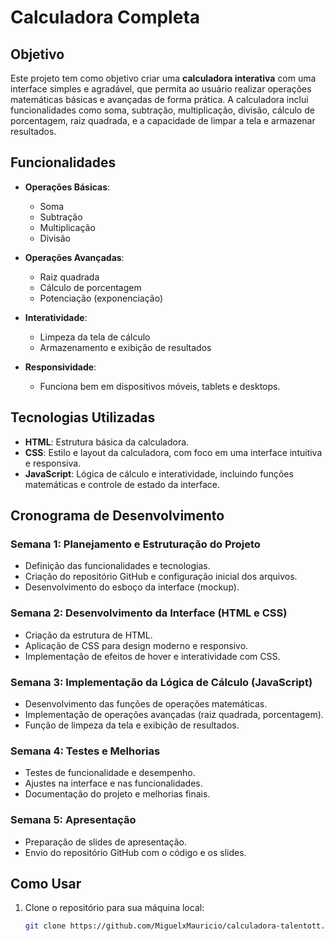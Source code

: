 # Calculadora Completa

## Objetivo
Este projeto tem como objetivo criar uma **calculadora interativa** com uma interface simples e agradável, que permita ao usuário realizar operações matemáticas básicas e avançadas de forma prática. A calculadora inclui funcionalidades como soma, subtração, multiplicação, divisão, cálculo de porcentagem, raiz quadrada, e a capacidade de limpar a tela e armazenar resultados.

## Funcionalidades

- **Operações Básicas**:
  - Soma
  - Subtração
  - Multiplicação
  - Divisão

- **Operações Avançadas**:
  - Raiz quadrada
  - Cálculo de porcentagem
  - Potenciação (exponenciação)

- **Interatividade**:
  - Limpeza da tela de cálculo
  - Armazenamento e exibição de resultados

- **Responsividade**:
  - Funciona bem em dispositivos móveis, tablets e desktops.

## Tecnologias Utilizadas

- **HTML**: Estrutura básica da calculadora.
- **CSS**: Estilo e layout da calculadora, com foco em uma interface intuitiva e responsiva.
- **JavaScript**: Lógica de cálculo e interatividade, incluindo funções matemáticas e controle de estado da interface.

## Cronograma de Desenvolvimento

### Semana 1: Planejamento e Estruturação do Projeto
- Definição das funcionalidades e tecnologias.
- Criação do repositório GitHub e configuração inicial dos arquivos.
- Desenvolvimento do esboço da interface (mockup).

### Semana 2: Desenvolvimento da Interface (HTML e CSS)
- Criação da estrutura de HTML.
- Aplicação de CSS para design moderno e responsivo.
- Implementação de efeitos de hover e interatividade com CSS.

### Semana 3: Implementação da Lógica de Cálculo (JavaScript)
- Desenvolvimento das funções de operações matemáticas.
- Implementação de operações avançadas (raiz quadrada, porcentagem).
- Função de limpeza da tela e exibição de resultados.

### Semana 4: Testes e Melhorias
- Testes de funcionalidade e desempenho.
- Ajustes na interface e nas funcionalidades.
- Documentação do projeto e melhorias finais.

### Semana 5: Apresentação
- Preparação de slides de apresentação.
- Envio do repositório GitHub com o código e os slides.

## Como Usar

1. Clone o repositório para sua máquina local:
   ```bash
   git clone https://github.com/MiguelxMauricio/calculadora-talentott.git
